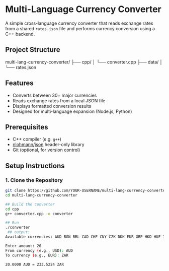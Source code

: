 # Multi-Language Currency Converter

A simple cross-language currency converter that reads exchange rates from a shared `rates.json` file and performs currency conversion using a C++ backend.

## Project Structure

multi-lang-currency-converter/
├── cpp/
│   └── converter.cpp
├── data/
│   └── rates.json

## Features

- Converts between 30+ major currencies
- Reads exchange rates from a local JSON file
- Displays formatted conversion results
- Designed for multi-language expansion (Node.js, Python)

## Prerequisites

- C++ compiler (e.g. `g++`)
- [nlohmann/json](https://github.com/nlohmann/json) header-only library
- Git (optional, for version control)

## Setup Instructions

### 1. Clone the Repository

```bash
git clone https://github.com/YOUR-USERNAME/multi-lang-currency-converter.git
cd multi-lang-currency-converter

## Build the converter
cd cpp
g++ converter.cpp -o converter

## Run
./converter
 ## output:
Available currencies: AUD BGN BRL CAD CHF CNY CZK DKK EUR GBP HKD HUF IDR ILS INR ISK JPY KRW MXN MYR NOK NZD PHP PLN RON SEK SGD THB TRY ZAR 

Enter amount: 20
From currency (e.g., USD): AUD
To currency (e.g., EUR): ZAR

20.0000 AUD = 233.5224 ZAR
